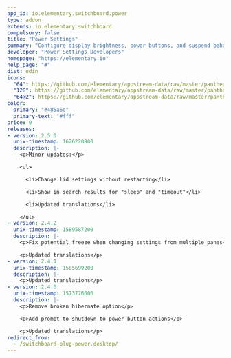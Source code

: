 ```yaml
---
app_id: io.elementary.switchboard.power
type: addon
extends: io.elementary.switchboard
compulsory: false
title: "Power Settings"
summary: "Configure display brightness, power buttons, and suspend behavior"
developer: "Power Settings Developers"
homepage: "https://elementary.io"
help_page: "#"
dist: odin
icons:
  "64": https://github.com/elementary/appstream-data/raw/master/pantheon-data/main/icons/64x64/switchboard-plug-power_preferences-system-power.png
  "128": https://github.com/elementary/appstream-data/raw/master/pantheon-data/main/icons/128x128/switchboard-plug-power_preferences-system-power.png
  "64@2": https://github.com/elementary/appstream-data/raw/master/pantheon-data/main/icons/64x64@2/switchboard-plug-power_preferences-system-power.png
color:
  primary: "#485a6c"
  primary-text: "#fff"
price: 0
releases:
- version: 2.5.0
  unix-timestamp: 1626220800
  description: |-
    <p>Minor updates:</p>

    <ul>

      <li>Change lid settings without restarting</li>

      <li>Show in search results for "sleep" and "timeout"</li>

      <li>Updated translations</li>

    </ul>
- version: 2.4.2
  unix-timestamp: 1589587200
  description: |-
    <p>Fix potential freeze when changing settings from multiple panes</p>

    <p>Updated translations</p>
- version: 2.4.1
  unix-timestamp: 1585699200
  description: |-
    <p>Updated translations</p>
- version: 2.4.0
  unix-timestamp: 1573776000
  description: |-
    <p>Remove broken hibernate option</p>

    <p>Add prompt to shutdown to power button actions</p>

    <p>Updated translations</p>
redirect_from:
  - /switchboard-plug-power.desktop/
---
```


